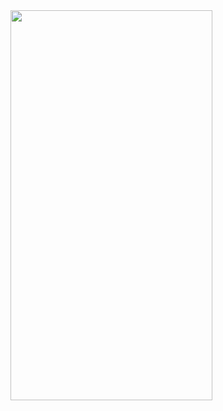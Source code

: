 <img src="https://github.com/tangxiangshi/homework/blob/master/Homework7/HW7/Figures/homework_solution1.png" width="80%" height="40%">

